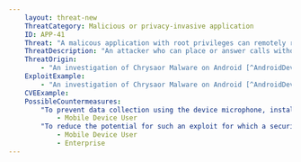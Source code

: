 ```yaml
---
    layout: threat-new
    ThreatCategory: Malicious or privacy-invasive application
    ID: APP-41
    Threat: "A malicous application with root privileges can remotely record audio by stealthily placing or answering phone calls."
    ThreatDescription: "An attacker who can place or answer calls without the device user's knowledge could remotely record audio from within the vicinity of the device without directly accessing the device microphone."
    ThreatOrigin:
        - "An investigation of Chrysaor Malware on Android [^AndroidDevBlog-1]"
    ExploitExample:
        - "An investigation of Chrysaor Malware on Android [^AndroidDevBlog-1]"
    CVEExample:
    PossibleCountermeasures:
        "To prevent data collection using the device microphone, install a protective cover over the device which reliably blocks sound from being picked up when features requiring use of the microphone are not in use. Alternatively, turn off the device or do not take it into areas in which audio collection is a main concern.":
            - Mobile Device User
        "To reduce the potential for such an exploit for which a security patch is available, ensure OS security updates are installed in a timely fashion.":
            - Mobile Device User
            - Enterprise
---
```

